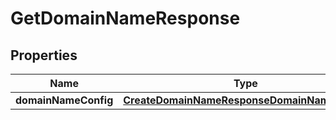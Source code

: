 

# GetDomainNameResponse


## Properties

| Name | Type | Description | Notes |
|------------ | ------------- | ------------- | -------------|
|**domainNameConfig** | [**CreateDomainNameResponseDomainNameConfig**](CreateDomainNameResponseDomainNameConfig.md) |  |  [optional] |



